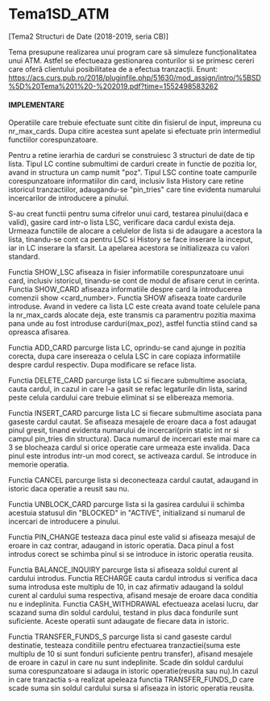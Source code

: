 # Tema1SD_ATM
[Tema2 Structuri de Date (2018-2019, seria CB)]



Tema presupune realizarea unui program care să simuleze funcționalitatea unui ATM. Astfel se efectueaza gestionarea conturilor si se primesc cereri care oferă clientului posibilitatea de a efectua tranzacții. Enunt: https://acs.curs.pub.ro/2018/pluginfile.php/51630/mod_assign/intro/%5BSD%5D%20Tema%201%20-%202019.pdf?time=1552498583262


#### IMPLEMENTARE
Operatiile care trebuie efectuate sunt citite din fisierul de input, impreuna cu nr_max_cards. Dupa citire acestea sunt apelate si efectuate prin intermediul functiilor corespunzatoare.

Pentru a retine ierarhia de carduri se construiesc 3 structuri de date de tip lista. Tipul LC contine submultimi de carduri create in functie de pozitia lor, avand in structura un camp numit "poz". Tipul LSC contine toate campurile corespunzatoare informatiilor din card, inclusiv lista History care retine istoricul tranzactiilor, adaugandu-se "pin_tries" care tine evidenta numarului incercarilor de introducere a pinului.

S-au creat functii pentru suma cifrelor unui card, testarea pinului(daca e  valid), gasire card intr-o lista LSC, verificare daca cardul exista deja.  Urmeaza functiile de alocare a celulelor de lista si de adaugare a acestora la lista, tinandu-se cont ca pentru LSC si History se face inserare la inceput, iar in LC inserare la sfarsit. La apelarea acestora se initializeaza cu valori standard.

Functia SHOW_LSC afiseaza in fisier informatiile corespunzatoare unui card, inclusiv istoricul, tinandu-se cont de modul de afisare cerut in cerinta. Functia SHOW_CARD afiseaza informatiile despre card la introducerea comenzii show <card_number>. Functia SHOW afiseaza toate cardurile introduse. Avand in  vedere ca lista LC este creata avand toate celulele pana la nr_max_cards alocate deja, este transmis ca paramentru pozitia maxima pana unde au fost  introduse carduri(max_poz), astfel functia stiind cand sa opreasca afisarea.

Functia ADD_CARD parcurge lista LC, oprindu-se cand ajunge in pozitia corecta, dupa care insereaza o celula LSC in care copiaza informatiile despre cardul respectiv. Dupa modificare se reface lista.

Functia DELETE_CARD parcurge lista LC si fiecare submultime asociata, cauta cardul, in cazul in care l-a gasit se refac legaturile din lista, sarind peste celula cardului care trebuie eliminat si se elibereaza memoria.

Functia INSERT_CARD parcurge lista LC si fiecare submultime asociata pana gaseste cardul cautat. Se afiseaza mesajele de eroare daca a fost adaugat pinul gresit, tinand evidenta numarului de incercari(prin static int nr si campul pin_tries din structura). Daca numarul de incercari este mai mare ca 3 se blocheaza cardul si orice operatie care urmeaza este invalida. Daca pinul este introdus intr-un mod corect, se activeaza cardul. Se introduce in memorie operatia.

Functia CANCEL parcurge lista si deconecteaza cardul cautat, adaugand in istoric daca operatie a reusit sau nu.

Functia UNBLOCK_CARD parcurge lista si la gasirea cardului ii schimba acestuia statusul din "BLOCKED" in "ACTIVE", initializand si numarul de incercari de introducere a pinului.

Functia PIN_CHANGE testeaza daca pinul este valid si afiseaza mesajul de eroare in caz contrar, adaugand in istoric operatia. Daca pinul a fost introdus corect se schimba pinul si se introduce in istoric operatia reusita.

Functia BALANCE_INQUIRY parcurge lista si afiseaza soldul curent al cardului introdus. Functia RECHARGE cauta cardul introdus si verifica daca suma introdusa este multiplu de 10, in caz afirmativ adaugand la soldul curent al cardului suma respectiva, afisand mesaje de eroare daca conditia nu e indeplinita. Functia CASH_WITHDRAWAL efectueaza acelasi lucru, dar scazand suma din soldul cardului, testand in plus daca fondurile sunt suficiente. Aceste operatii sunt adaugate de fiecare data in istoric.

Functia TRANSFER_FUNDS_S parcurge lista si cand gaseste cardul destinatie, 
testeaza conditiile pentru efectuarea tranzactiei(suma este multiplu de 10 si 
sunt fonduri suficiente pentru transfer), afisand mesajele de eroare in cazul 
in care nu sunt indeplinite. Scade din soldul cardului suma corespunzatoare si 
adauga in istoric operatie(reusita sau nu).In cazul in care tranzactia s-a 
realizat apeleaza functia TRANSFER_FUNDS_D care scade suma sin soldul cardului 
sursa si afiseaza in istoric operatia reusita.




